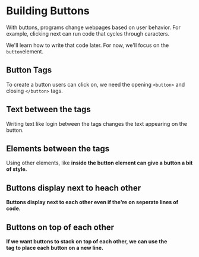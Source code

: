 # Building Buttons
With buttons, programs change webpages based on user behavior.
For example, clicking next can run code that cycles through caracters.

We'll learn how to write that code later. For now, we'll focus on the `button`element.

## Button Tags

To create a button users can click on, we need the opening `<button>` and closing `</button>` tags.
## Text between the tags

Writing text like login between the tags changes the text appearing on the button.

## Elements between the tags

Using other elements, like <strong> inside the button element can give a button a bit of style.

## Buttons display next to heach other
Buttons display next to each other even if the're on seperate lines of code.

## Buttons on top of each other
If we want buttons to stack on top of each other, we can use the <br> tag to place each button on a new line.

